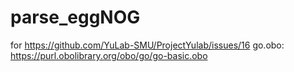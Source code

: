 # parse_eggNOG
for
https://github.com/YuLab-SMU/ProjectYulab/issues/16
go.obo: https://purl.obolibrary.org/obo/go/go-basic.obo
